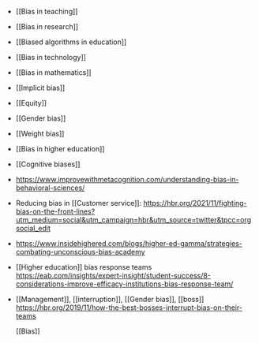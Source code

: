 - [[Bias in teaching]]
- [[Bias in research]]
- [[Biased algorithms in education]]
- [[Bias in technology]]
- [[Bias in mathematics]]
- [[Implicit bias]]
- [[Equity]]
- [[Gender bias]]
- [[Weight bias]]
- [[Bias in higher education]]
- [[Cognitive biases]]
- https://www.improvewithmetacognition.com/understanding-bias-in-behavioral-sciences/
- Reducing bias in [[Customer service]]:
  https://hbr.org/2021/11/fighting-bias-on-the-front-lines?utm_medium=social&utm_campaign=hbr&utm_source=twitter&tpcc=orgsocial_edit
- https://www.insidehighered.com/blogs/higher-ed-gamma/strategies-combating-unconscious-bias-academy
- [[Higher education]] bias response teams
  https://eab.com/insights/expert-insight/student-success/8-considerations-improve-efficacy-institutions-bias-response-team/
- [[Management]],
  [[interruption]],  [[Gender bias]], [[boss]]
  https://hbr.org/2019/11/how-the-best-bosses-interrupt-bias-on-their-teams
  
  [[Bias]]